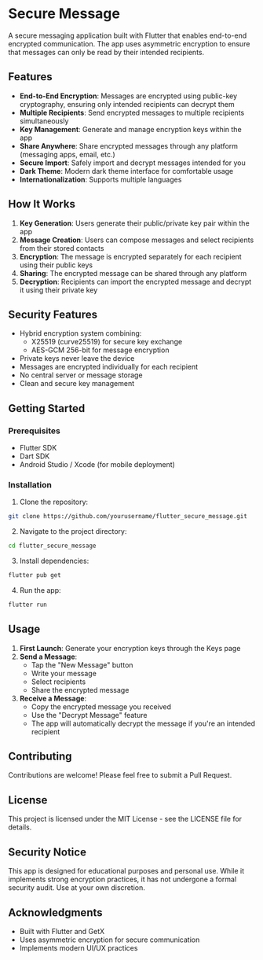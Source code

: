 # Secure Message

A secure messaging application built with Flutter that enables end-to-end encrypted communication. The app uses asymmetric encryption to ensure that messages can only be read by their intended recipients.

## Features

- **End-to-End Encryption**: Messages are encrypted using public-key cryptography, ensuring only intended recipients can decrypt them
- **Multiple Recipients**: Send encrypted messages to multiple recipients simultaneously
- **Key Management**: Generate and manage encryption keys within the app
- **Share Anywhere**: Share encrypted messages through any platform (messaging apps, email, etc.)
- **Secure Import**: Safely import and decrypt messages intended for you
- **Dark Theme**: Modern dark theme interface for comfortable usage
- **Internationalization**: Supports multiple languages

## How It Works

1. **Key Generation**: Users generate their public/private key pair within the app
2. **Message Creation**: Users can compose messages and select recipients from their stored contacts
3. **Encryption**: The message is encrypted separately for each recipient using their public keys
4. **Sharing**: The encrypted message can be shared through any platform
5. **Decryption**: Recipients can import the encrypted message and decrypt it using their private key

## Security Features

- Hybrid encryption system combining:
  - X25519 (curve25519) for secure key exchange
  - AES-GCM 256-bit for message encryption
- Private keys never leave the device
- Messages are encrypted individually for each recipient
- No central server or message storage
- Clean and secure key management

## Getting Started

### Prerequisites

- Flutter SDK
- Dart SDK
- Android Studio / Xcode (for mobile deployment)

### Installation

1. Clone the repository:
```bash
git clone https://github.com/yourusername/flutter_secure_message.git
```

2. Navigate to the project directory:
```bash
cd flutter_secure_message
```

3. Install dependencies:
```bash
flutter pub get
```

4. Run the app:
```bash
flutter run
```

## Usage

1. **First Launch**: Generate your encryption keys through the Keys page
2. **Send a Message**:
   - Tap the "New Message" button
   - Write your message
   - Select recipients
   - Share the encrypted message
3. **Receive a Message**:
   - Copy the encrypted message you received
   - Use the "Decrypt Message" feature
   - The app will automatically decrypt the message if you're an intended recipient

## Contributing

Contributions are welcome! Please feel free to submit a Pull Request.

## License

This project is licensed under the MIT License - see the LICENSE file for details.

## Security Notice

This app is designed for educational purposes and personal use. While it implements strong encryption practices, it has not undergone a formal security audit. Use at your own discretion.

## Acknowledgments

- Built with Flutter and GetX
- Uses asymmetric encryption for secure communication
- Implements modern UI/UX practices
